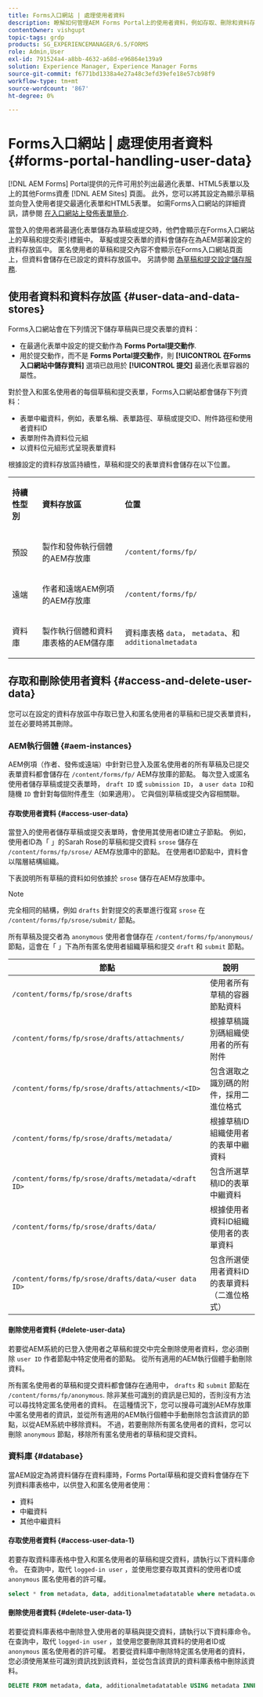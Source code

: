 ```yaml
---
title: Forms入口網站 | 處理使用者資料
description: 瞭解如何管理AEM Forms Portal上的使用者資料，例如存取、刪除和資料存放區。
contentOwner: vishgupt
topic-tags: grdp
products: SG_EXPERIENCEMANAGER/6.5/FORMS
role: Admin,User
exl-id: 791524a4-a8bb-4632-a68d-e96864e139a9
solution: Experience Manager, Experience Manager Forms
source-git-commit: f6771bd1338a4e27a48c3efd39efe18e57cb98f9
workflow-type: tm+mt
source-wordcount: '867'
ht-degree: 0%

---
```


# Forms入口網站 | 處理使用者資料 {#forms-portal-handling-user-data}

[!DNL AEM Forms] Portal提供的元件可用於列出最適化表單、HTML5表單以及上的其他Forms資產 [!DNL AEM Sites] 頁面。 此外，您可以將其設定為顯示草稿並向登入使用者提交最適化表單和HTML5表單。 如需Forms入口網站的詳細資訊，請參閱 [在入口網站上發佈表單簡介](/help/forms/using/introduction-publishing-forms.md).

當登入的使用者將最適化表單儲存為草稿或提交時，他們會顯示在Forms入口網站上的草稿和提交索引標籤中。 草擬或提交表單的資料會儲存在為AEM部署設定的資料存放區中。 匿名使用者的草稿和提交內容不會顯示在Forms入口網站頁面上，但資料會儲存在已設定的資料存放區中。 另請參閱 [為草稿和提交設定儲存服務](/help/forms/using/configuring-draft-submission-storage.md).

## 使用者資料和資料存放區 {#user-data-and-data-stores}

Forms入口網站會在下列情況下儲存草稿與已提交表單的資料：

* 在最適化表單中設定的提交動作為 **Forms Portal提交動作**.
* 用於提交動作，而不是 **Forms Portal提交動作**，則 **[!UICONTROL 在Forms入口網站中儲存資料]** 選項已啟用於 **[!UICONTROL 提交]** 最適化表單容器的屬性。

對於登入和匿名使用者的每個草稿和提交表單，Forms入口網站都會儲存下列資料：

* 表單中繼資料，例如，表單名稱、表單路徑、草稿或提交ID、附件路徑和使用者資料ID
* 表單附件為資料位元組
* 以資料位元組形式呈現表單資料

根據設定的資料存放區持續性，草稿和提交的表單資料會儲存在以下位置。

<table>
 <tbody>
  <tr>
   <td><p><strong>持續性型別</strong></p> </td>
   <td><p><strong>資料存放區</strong></p> </td>
   <td><p><strong>位置</strong></p> </td>
  </tr>
  <tr>
   <td><p>預設</p> </td>
   <td><p>製作和發佈執行個體的AEM存放庫</p> </td>
   <td><p><code>/content/forms/fp/</code></p> </td>
  </tr>
  <tr>
   <td><p>遠端</p> </td>
   <td><p>作者和遠端AEM例項的AEM存放庫</p> </td>
   <td><p><code>/content/forms/fp/</code></p> </td>
  </tr>
  <tr>
   <td><p>資料庫</p> </td>
   <td><p>製作執行個體和資料庫表格的AEM儲存庫</p> </td>
   <td>資料庫表格 <code>data</code>， <code>metadata</code>、和 <code>additionalmetadata</code></td>
  </tr>
 </tbody>
</table>

## 存取和刪除使用者資料 {#access-and-delete-user-data}

您可以在設定的資料存放區中存取已登入和匿名使用者的草稿和已提交表單資料，並在必要時將其刪除。

### AEM執行個體 {#aem-instances}

AEM例項（作者、發佈或遠端）中針對已登入及匿名使用者的所有草稿及已提交表單資料都會儲存在 `/content/forms/fp/` AEM存放庫的節點。 每次登入或匿名使用者儲存草稿或提交表單時， `draft ID` 或 `submission ID`， a `user data ID`和隨機 `ID` 會針對每個附件產生（如果適用）。 它與個別草稿或提交內容相關聯。

#### 存取使用者資料 {#access-user-data}

當登入的使用者儲存草稿或提交表單時，會使用其使用者ID建立子節點。 例如，使用者ID為「 」的Sarah Rose的草稿和提交資料 `srose` 儲存在 `/content/forms/fp/srose/` AEM存放庫中的節點。 在使用者ID節點中，資料會以階層結構組織。

下表說明所有草稿的資料如何依據於 `srose` 儲存在AEM存放庫中。

>[!NOTE]
>
>完全相同的結構，例如 `drafts` 針對提交的表單進行復寫 `srose` 在 `/content/forms/fp/srose/submit/` 節點。
>
>所有草稿及提交者為 `anonymous` 使用者會儲存在 `/content/forms/fp/anonymous/` 節點，這會在「 」下為所有匿名使用者組織草稿和提交 `draft` 和 `submit` 節點。

| 節點 | 說明 |
|---|---|
| `/content/forms/fp/srose/drafts` | 使用者所有草稿的容器節點資料 |
| `/content/forms/fp/srose/drafts/attachments/` | 根據草稿識別碼組織使用者的所有附件 |
| `/content/forms/fp/srose/drafts/attachments/<ID>` | 包含選取之識別碼的附件，採用二進位格式 |
| `/content/forms/fp/srose/drafts/metadata/` | 根據草稿ID組織使用者的表單中繼資料 |
| `/content/forms/fp/srose/drafts/metadata/<draft ID>` | 包含所選草稿ID的表單中繼資料 |
| `/content/forms/fp/srose/drafts/data/` | 根據使用者資料ID組織使用者的表單資料 |
| `/content/forms/fp/srose/drafts/data/<user data ID>` | 包含所選使用者資料ID的表單資料（二進位格式） |

#### 刪除使用者資料 {#delete-user-data}

若要從AEM系統的已登入使用者之草稿和提交中完全刪除使用者資料，您必須刪除 `user ID` 作者節點中特定使用者的節點。 從所有適用的AEM執行個體手動刪除資料。

所有匿名使用者的草稿和提交資料都會儲存在通用中， `drafts` 和 `submit` 節點在 `/content/forms/fp/anonymous`. 除非某些可識別的資訊是已知的，否則沒有方法可以尋找特定匿名使用者的資料。 在這種情況下，您可以搜尋可識別AEM存放庫中匿名使用者的資訊，並從所有適用的AEM執行個體中手動刪除包含該資訊的節點，以從AEM系統中移除資料。 不過，若要刪除所有匿名使用者的資料，您可以刪除 `anonymous` 節點，移除所有匿名使用者的草稿和提交資料。

### 資料庫 {#database}

當AEM設定為將資料儲存在資料庫時，Forms Portal草稿和提交資料會儲存在下列資料庫表格中，以供登入和匿名使用者使用：

* 資料
* 中繼資料
* 其他中繼資料

#### 存取使用者資料 {#access-user-data-1}

若要存取資料庫表格中登入和匿名使用者的草稿和提交資料，請執行以下資料庫命令。 在查詢中，取代 `logged-in user` ，並使用您要存取其資料的使用者ID或 `anonymous` 匿名使用者的許可權。

```sql
select * from metadata, data, additionalmetadatatable where metadata.owner = 'logged-in user' and metadata.id = additionalmetadatatable.id and metadata.userdataID = data.id
```

#### 刪除使用者資料 {#delete-user-data-1}

若要從資料庫表格中刪除登入使用者的草稿與提交資料，請執行以下資料庫命令。 在查詢中，取代 `logged-in user` ，並使用您要刪除其資料的使用者ID或 `anonymous` 匿名使用者的許可權。 若要從資料庫中刪除特定匿名使用者的資料，您必須使用某些可識別資訊找到該資料，並從包含該資訊的資料庫表格中刪除該資料。

```sql
DELETE FROM metadata, data, additionalmetadatatable USING metadata INNER JOIN data ON metadata.userdataID = data.id INNER JOIN additionalmetadatatable ON metadata.id = additionalmetadatatable.id WHERE metadata.owner = 'logged-in user'
```
